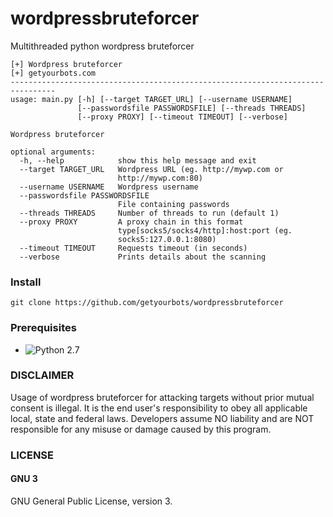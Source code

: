 # wordpressbruteforcer

Multithreaded python wordpress bruteforcer

```
[+] Wordpress bruteforcer
[+] getyourbots.com
--------------------------------------------------------------------------------
usage: main.py [-h] [--target TARGET_URL] [--username USERNAME]
               [--passwordsfile PASSWORDSFILE] [--threads THREADS]
               [--proxy PROXY] [--timeout TIMEOUT] [--verbose]

Wordpress bruteforcer

optional arguments:
  -h, --help            show this help message and exit
  --target TARGET_URL   Wordpress URL (eg. http://mywp.com or
                        http://mywp.com:80)
  --username USERNAME   Wordpress username
  --passwordsfile PASSWORDSFILE
                        File containing passwords
  --threads THREADS     Number of threads to run (default 1)
  --proxy PROXY         A proxy chain in this format
                        type[socks5/socks4/http]:host:port (eg.
                        socks5:127.0.0.1:8080)
  --timeout TIMEOUT     Requests timeout (in seconds)
  --verbose             Prints details about the scanning
```

### Install
    git clone https://github.com/getyourbots/wordpressbruteforcer
    
### Prerequisites
- ![Python 2.7](https://www.python.org/downloads/release/python-2710/)


### DISCLAIMER
Usage of wordpress bruteforcer for attacking targets without prior mutual consent is illegal.
It is the end user's responsibility to obey all applicable local, state and federal laws.
Developers assume NO liability and are NOT responsible for any misuse or damage caused by this program.

### LICENSE
#### GNU 3
GNU General Public License, version 3.
